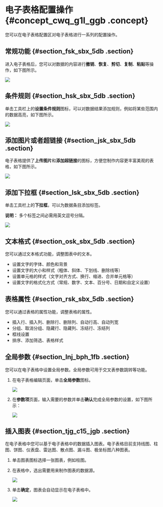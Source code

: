 # 电子表格配置操作 {#concept_cwq_g1l_ggb .concept}

您可以在电子表格配置区对电子表格进行一系列的配置操作。

## 常规功能 {#section_fsk_sbx_5db .section}

进入电子表格后，您可以对数据的内容进行**撤销**、**恢复**、**剪切**、**复制**、**粘贴**等操作，如下图所示。

![](http://static-aliyun-doc.oss-cn-hangzhou.aliyuncs.com/assets/img/9105/15585198081384_zh-CN.png)

## 条件规则 {#section_hsk_sbx_5db .section}

单击工具栏上的**设置条件规则**图标，可以对数据结果添加规则，例如将某些范围内的数据高亮，如下图所示。

![](http://static-aliyun-doc.oss-cn-hangzhou.aliyuncs.com/assets/img/9105/15585198081385_zh-CN.png)

## 添加图片或者超链接 {#section_jsk_sbx_5db .section}

电子表格提供了**上传图片**和**添加超链接**的图标，方便您制作内容更丰富美观的表格，如下图所示。

![](http://static-aliyun-doc.oss-cn-hangzhou.aliyuncs.com/assets/img/9105/15585198091386_zh-CN.png)

## 添加下拉框 {#section_lsk_sbx_5db .section}

单击工具栏上的**下拉框**，可以为数据条目添加标签。

**说明：** 多个标签之间必需用英文逗号分隔。

![](http://static-aliyun-doc.oss-cn-hangzhou.aliyuncs.com/assets/img/9105/15585198091387_zh-CN.png)

## 文本格式 {#section_osk_sbx_5db .section}

您可以通过文本格式功能，调整图表中的文本。

-   设置文字的字体、颜色和背景
-   设置文字的大小和样式（粗体、斜体、下划线、删除线等）
-   设置单元格的样式（文字对齐方式、换行、缩进、合并单元格等）
-   设置文字的格式化方式（常规、数字、文本、百分号、日期和自定义设置）

## 表格属性 {#section_rsk_sbx_5db .section}

您可以通过表格的属性功能，调整表格的属性。

-   插入行、插入列、删除行、删除列、自动行高、自动列宽
-   分组、取消分组、隐藏行、隐藏列、冻结行、冻结列
-   框线设置
-   排序、添加筛选、表格样式

## 全局参数 {#section_lnj_bph_1fb .section}

您可以在电子表格中设置全局参数。全局参数可用于交叉表参数跳转等功能。

1.  在电子表格编辑页面，单击**全局参数**图标。

    ![](http://static-aliyun-doc.oss-cn-hangzhou.aliyuncs.com/assets/img/9105/155851980911251_zh-CN.png)

2.  在**参数项**页面，输入需要的参数并单击**确认**完成全局参数的设置，如下图所示：

    ![](http://static-aliyun-doc.oss-cn-hangzhou.aliyuncs.com/assets/img/9105/155851980911252_zh-CN.png)


## 插入图表 {#section_tjg_c15_jgb .section}

在电子表格中您可以基于电子表格中的数据插入图表。电子表格目前支持线图、柱图、饼图、仪表盘、雷达图、散点图、漏斗图、极坐标图八种图表。

1.  单击图表图标选择一张图表，例如柱图。
2.  在表格中，选出需要用来制作图表的数据源。

    ![](http://static-aliyun-doc.oss-cn-hangzhou.aliyuncs.com/assets/img/83433/155851980936484_zh-CN.png)

3.  单击**确定**，图表会自动显示在电子表格中。

    ![](http://static-aliyun-doc.oss-cn-hangzhou.aliyuncs.com/assets/img/83433/155851980936485_zh-CN.png)


